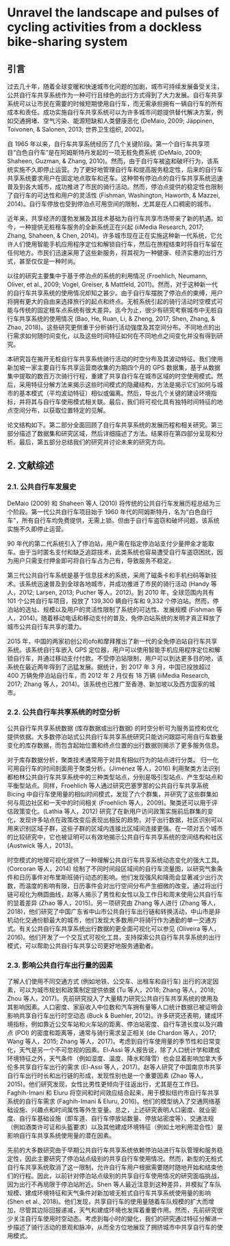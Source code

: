 # Unravel the landscape and pulses of cycling activities from a dockless bike-sharing system

## 引言

过去几十年，随着全球变暖和快速城市化问题的加剧，城市可持续发展备受关注，公共自行车共享系统作为一种可行且绿色的出行方式得到了大力发展。自行车共享系统可以让市民在需要的时候短期使用自行车，而无需承担拥有一辆自行车的所有成本和责任。成功实施自行车共享系统可以为许多城市问题提供替代解决方案，例如交通拥堵、空气污染、能源短缺和人类健康恶化 (DeMaio, 2009; Jäppinen, Toivonen, & Salonen, 2013; 世界卫生组织, 2002)。

自 1965 年以来，自行车共享系统经历了几个关键阶段。第一个自行车共享项目“白色自行车”是在阿姆斯特丹发起的一项无桩免费系统 (DeMaio, 2009; Shaheen, Guzman, & Zhang, 2010)。然而，由于自行车被盗和破坏行为，该系统实施不久即停止运营。为了更好地管理自行车和提高服务稳定性，后来的自行车共享系统要求用户在固定地点取车和还车。这种带有停泊点的自行车共享系统迅速普及到各大城市，成功推进了市民的骑行活动。然而，停泊点提供的稳定性也限制了自行车的可达性和用户的灵活性 (Fishman, Washington, Haworth, & Mazzei, 2014)。自行车停放也受到停泊点可用空间的限制，尤其是在人口稠密的城市。

近年来，共享经济的蓬勃发展及其技术基础为自行车共享市场带来了新的机遇。如今，一种提供无桩租车服务的全新系统正在兴起 (iiMedia Research, 2017; Zhang, Shaheen, & Chen, 2014)。许多城市现在正在实施这种新一代系统，它允许人们使用智能手机应用程序定位和解锁自行车，然后在旅程结束时将自行车留在任何地方。市民们迅速采用了这些新服务，将其视为一种健康、经济实惠的出行方式，甚至仅仅是一种时尚。

以往的研究主要集中于基于停泊点的系统的利用情况 (Froehlich, Neumann, Oliver, et al., 2009; Vogel, Greiser, & Mattfeld, 2011)。然而，对于这种新一代的自行车共享系统的使用情况却知之甚少。由于自行车摆脱了停泊点的束缚，用户将拥有更大的自由来选择旅行的起点和终点。无桩系统引起的骑行活动时空模式可能与传统的固定租车点系统有很大差异。迄今为止，很少有研究考察城市中无桩自行车共享系统的使用情况 (Bao, He, Ruan, Li, & Zheng, 2017; Shen, Zhang, & Zhao, 2018)。这些研究更侧重于分析骑行活动强度及其空间分布。不同地点的出行需求如何随时间变化，以及这些时间特征如何在不同地点之间变化并没有得到研究。

本研究旨在揭开无桩自行车共享系统骑行活动的时空分布及其波动特征。我们使用新加坡一家主要自行车共享运营商收集的为期四个月的 GPS 数据集，基于从数据集中提取的数百万次骑行行程，重建了共享自行车在城市区域的时空使用模式。然后，采用特征分解方法来揭示这些时间模式的隐藏结构，方法是揭示它们如何与城市的基本模式（平均波动特征）相似或偏离。然后，导出几个关键的建设环境指标，并将其与自行车使用模式相关联。最后，我们将可视化具有独特时间特征的地点空间分布，以获取位置特定的见解。

论文结构如下。第二部分全面回顾了自行车共享系统的发展历程和相关研究。第三部分描述了数据集和研究区域，然后详细描述了方法。结果将在第四部分呈现和分析。最后，第五部分总结我们的研究并讨论未来的研究方向。

## 2. 文献综述

### 2.1. 公共自行车发展史

DeMaio (2009) 和 Shaheen 等人 (2010) 将传统的公共自行车发展历程总结为三个阶段。第一代公共自行车项目始于 1960 年代的阿姆斯特丹，名为“白色自行车”，所有自行车均免费提供，无需上锁。但由于自行车盗窃和破坏问题，该系统实施不久即停止运营。

90 年代的第二代系统引入了停泊站，用户需在指定停泊站支付少量押金才能取车。由于当时匿名支付和缺乏追踪技术，此类系统也容易遭受自行车盗窃困扰，因为用户只需支付押金即可将自行车占为己有，导致服务不稳定。

第三代公共自行车系统是基于信息技术的系统，采用了磁条卡和手机扫码等新技术。该系统迅速普及到全球各地城市，并成功推进了市民的骑行活动 (Handy 等人，2012; Larsen, 2013; Pucher 等人，2012)。到 2010 年，全球范围内共有 101 个公共自行车项目，投放了 139,300 辆自行车和 9,332 个停泊站。然而，停泊站的选址、规模以及用户的灵活性限制了系统的可达性、发展规模 (Fishman 等人，2014)。随着移动电话和移动支付的普及，免停泊站系统的发明才真正释放了城市公共自行车共享的潜力。

2015 年，中国的两家初创公司ofo和摩拜推出了新一代的全免停泊站自行车共享系统。该系统自行车嵌入 GPS 定位器，用户可以使用智能手机应用程序定位和解锁自行车，并通过移动支付付款。不受停泊站限制，用户可以到达更多目的地，该系统在最近两年得到了迅猛发展。据统计，到 2017 年 3 月，中国已投放超过 400 万辆免停泊站自行车，而 2012 年 2 月仅有 18 万辆 (iiMedia Research, 2017; Zhang 等人，2014)。该系统也已推广至香港、新加坡以及西方国家的城市。

### 2.2. 公共自行车共享系统的时空分析

公共自行车共享系统数据 (库存数据或出行数据) 的时空分析可为服务监控和优化提供依据。大多数停泊站式公共自行车共享系统研究只能访问跟踪可用自行车数量变化的库存数据，而包含起始位置和终点位置的出行数据则揭示了更多服务信息。

对于库存数据分析，聚类技术通常用于对具有相似行为的站点进行分类。 归一化可用自行车的时间剖面用于聚类分析。(Jiménez 等人，2016) 利用聚类方法识别都柏林公共自行车共享系统中的三种类型站点，分别是吸引型站点、产生型站点和平衡型站点。同样，Froehlich 等人通过研究巴塞罗那的公共自行车共享系统 Bicing 中自行车使用量的相似时间模式，发现了六个群集，并研究了这些群集如何与周边社区和一天中的时间相关 (Froehlich 等人，2009)。聚类还可以用于评估政策变化。(Lathia 等人，2012) 研究了在新用户访问政策实施前后群集的变化，发现许多站点在政策改变后表现出相反的趋势。对于出行数据，社区识别可以用来识别区域子群，这些子群的区域内连接比区域间连接更强。在一项对五个城市的比较研究中，它也被证明可以有效地揭示公共自行车共享系统的空间结构和社区 (Austwick 等人，2013)。

时空模式的地理可视化提供了一种理解公共自行车共享系统动态变化的强大工具。(Corcoran 等人，2014) 绘制了不同时间段区域间的自行车流量图，以研究气象条件和日历事件对布里斯班骑行动态的影响。他们发现强风和降雨会显著减少出行次数，而温度的影响有限，日历事件会对出行空间分布产生细微的改变。通过将出行链可视化为椭圆曲线，赵等人揭示了男性和女性以及工作日和周末使用公共自行车的显着差异 (Zhao 等人，2015)。另一项研究由 Zhang 等人进行 (Zhang 等人，2018)，他们研究了中国广东省中山市公共自行车出行链和转换活动，中山市是非机动化交通份额最大的城市，他们发现大多数用户将骑行作为通勤的单一交通方式。有关公共自行车共享系统出行数据的更全面可视化可以参见 (Oliveira 等人，2016)。他们开发了一个交互式可视化工具，支持探索公共自行车共享系统的出行模式，可以帮助公共自行车共享公司更好地服务通勤者。

### 2.3. 影响公共自行车出行量的因素

了解人们使用不同交通方式 (例如地铁、公交车、出租车和自行车) 出行的决定因素，可以为城市规划和政策制定提供依据 (Tu 等人，2018; Zhang 等人，2018; Zhou 等人，2017)。先前研究投入了大量精力研究公共自行车共享系统的使用及其影响因素。人口密度、家庭收入中位数和汽车拥有量等人口统计数据已被证明会影响共享自行车出行时空动态 (Buck & Buehler, 2012)。许多研究还表明，建成环境指标，例如靠近公交车站和火车站的距离、停泊站密度、自行车道长度以及兴趣点 (POI) 的密度和距离等，通常与骑行需求呈正相关 (de Chardon 等人，2017; Wang 等人，2015; Zhang 等人，2017)。考虑到自行车使用量的季节性和日常变化，天气是另一个不可忽视的因素。El-Assi 等人报告说，除了人口统计学和建成环境特征之外，天气条件（例如湿度、温度、降水和降雪）也会显着影响加拿大多伦多共享自行车出行的需求 (El-Assi 等人，2017)。赵等人研究了中国南京市共享自行车出行时长和出行链的形成，发现性别也是一个重要因素 (Zhao 等人，2015)。他们研究发现，女性比男性更倾向于往返出行，尤其是在工作日。Faghih-Imani 和 Eluru 将空间和时间效应结合起来，用于模拟纽约市自行车共享系统的自行车需求 (Faghih-Imani & Eluru, 2016)。他们的模型纳入了交通网络基础设施、兴趣点和时间属性等外生变量。总之，上述研究表明人口密度、就业密度、自行车基础设施（即车道、自行车停放站数量、停放站密度等）、交通法规（例如酒类许可证和头盔要求）以及其他建成环境特征（例如土地利用混合性）是影响自行车共享系统使用量的潜在因素。

先前的大多数研究由于早期公共自行车共享系统依赖停泊站进行车队管理和服务稳定性，因此主要研究了停泊站点级别的共享自行车使用情况。然而，新型的无桩式自行车共享系统取消了这一限制，允许自行车用户根据需要随时随地开始和结束他们的行程。因此，以前针对停泊站点级别的共享自行车使用情况的研究面临挑战，因为出行不再局限于停泊站附近。Shen 等人最近注意到这种差异，并模拟了车队规模、建成环境特征和天气条件对新加坡无桩式自行车共享系统使用量的影响 (Shen et al., 2018)。他们发现，共享自行车的使用量随着车队规模的扩大而增加，尽管其边际回报递减，天气和建成环境也发挥着重要作用。然而，先前研究很少关注自行车使用时空动态。考虑到每小时的變化，我们的研究通过特征分解进一步描述了骑行活动的景观和脉冲，从而全方位地展现了拥挤城市中共享自行车的使用模式。
